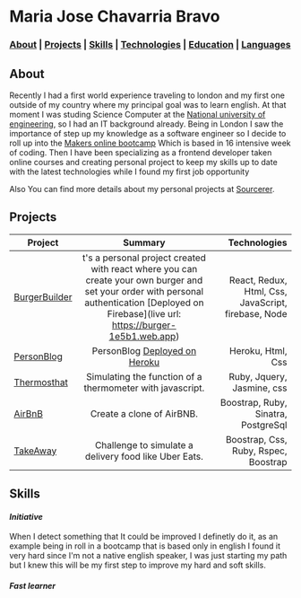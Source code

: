 # Maria Jose Chavarria Bravo

### [About](#About) | [Projects](#Projects) | [Skills](#Skills) | [Technologies](#Technologies) | [Education](#Education) | [Languages](#Languages)
<!-- A sentence about who and what you are. Then a sentence about what you've achieved. And then a sentence about what you're looking for: what you would ideally be doing, with whom and in what environment. -->

## About

Recently I had a first world experience traveling to london and my first one outside of my country where my principal goal was to learn english. At that moment I was studing Science Computer at the [National university of engineering](www.uni.edu.ni), so I had an IT background already. Being in London I saw the importance of step up my knowledge as a software engineer so I decide to roll up into the [Makers online bootcamp](https://makers.tech) Which is based in 16 intensive week of coding. Then I have been specializing as a frontend developer taken online courses and creating personal project to keep my skills up to date with the latest technologies while I found my first job opportunity 

Also You can find more details about my personal projects at [Sourcerer](https://sourcerer.io/marita30).  

## Projects

| Project        | Summary           | Technologies  |
| ------------- |:-------------:| -----:|
| [BurgerBuilder](https://github.com/marita30/Curso-Udemy/tree/master/burger) | t's a personal project created with react where you can create your own burger and set your order with personal authentication [Deployed on Firebase](live url: https://burger-1e5b1.web.app) | React, Redux, Html, Css, JavaScript, firebase, Node |
| [PersonBlog](https://github.com/marita30/Pruebas-en-HTML) | PersonBlog [Deployed on Heroku](http://london-switzerland-blog.herokuapp.com/index.html) | Heroku, Html, Css |
| [Thermosthat](https://github.com/marita30/Thermostat-JS) | Simulating the function of a thermometer with javascript. | Ruby, Jquery, Jasmine, css|
| [AirBnB ](https://github.com/marita30/MakesrBNB) | Create a clone of AirBNB. | Boostrap, Ruby, Sinatra, PostgreSql |
| [TakeAway](https://github.com/marita30/takeaway-challenge) | Challenge to simulate a delivery food like Uber Eats. | Boostrap, Css, Ruby, Rspec, Boostrap |


## Skills

#### ***Initiative***
<!-- Descriptive paragraph of how capable you are at this skill and, if relevant, how it has developed.

- Experience
- Achievements
- Evidence -->

When I detect something that It could be improved I definetly do it, as an example being in roll in a bootcamp that is based only in english I found it very hard since I'm not a native english speaker, I was just starting my path but I knew this will be my first step to improve my hard and soft skills.

#### ***Fast learner***
<!-- Descriptive paragraph of how capable you are at this skill and, if relevant, how it has developed.

With my experience at Makers Academy and the online courses like udemy I could prove myself that I'm a fast learner person since I could pick up any tech language and learn it fast, This is the result of having good bases of software Engineer.

#### ***Open mind***
Being outside of my comfort zone, outside of my country, in a place Which nobody was able to speak a word of spanish and keep traveling around the world, since I'm not in Nicaragua anymore, I'm living here at Chile, force me to be an open minded person and accept different ideologies and cultures

#### ***Team Work***
Most of my project are personal but There're others That I worked in group since the bootcamp requested. This allowed me to improve this soft skill since I was able to worry about the team, to take decision based on the team's needs and be able to collaborate at github with a team.
. 

## Technologies & Methodologies

```
- OOP, TDD, MVC, BDD
- Agile/XP, Scrum
- Ruby, Rails, JavaScript, Node, React, Redux
- Sinatra, JSON, CSS
- Postgres SQL, Mongo DB, Myqsl
- RSpec, Jasmine, Cabypara, Firebase,
- Responsive Web Design (Boostrap library)
- Git / Github
- Rubocop
```

## Education

#### **[Makers Academy](https://makers.tech) (February to June of 2019)(London, England)**
- A 16-week intensive development bootcamp.

#### **[UNI (National University of Engineering)](https://www.uni.edu.ni) (January 2013 to January 2020)**
- Computer Engineering.

#### **[Udemy (Online Course)](https://www.udemy.com/) (March 2020)**

## Languages

**Foreign Languages:** Native Spanish speaker and intermediate English speaker
